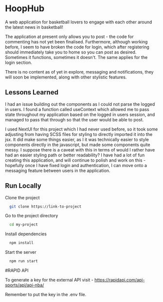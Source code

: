 
# HoopHub

A web application for basketball lovers to engage with each other around the latest news in basketball!


The application at present only allows you to post - the code for commenting has not yet been finalised. Furthermore, although working before, I seem to have broken the code for login, which after registering should immediately take you to home so you can post as desired. Sometimes it functions, sometimes it doesn't. The same applies for the login section. 

There is no content as of yet in explore, messaging and notifications, they will soon be implemented, along with other stylistic features.
## Lessons Learned

I had an issue building out the components as I could not parse the logged in users. I found a function called useContext which allowed me to pass state throughout my application based on the logged in users session, and managed to pass that through so that the user would be able to post. 

I used NextUI for this project which I had never used before, so it took some adjusting from having SCSS files for styling to directly imported it into the jsx. It did make some things easier, as I it was technically easier to style components directly in the javascript, but made some components quite messy. I suppose there is a caveat with this in terms of would I rather have had an easier styling path or better readability? I have had a lot of fun creating this application, and will continue to polish and work on this - hopefully once I have fixed login and authentication, I can move onto a messaging feature between users in the application.




## Run Locally

Clone the project

```bash
  git clone https://link-to-project
```

Go to the project directory

```bash
  cd my-project
```

Install dependencies

```bash
  npm install
```

Start the server

```bash
  npm run start
```


#RAPID API

To generate a key for the external API visit - https://rapidapi.com/api-sports/api/api-nba/ 

Remember to put the key in the .env file.

